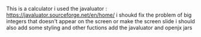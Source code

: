 This is a calculator 
i used the javaluator : https://javaluator.sourceforge.net/en/home/
i shoukd fix the problem of big integers that doesn't appear on the screen or make the screen slide
i should also add some styling and other fuctions
add the javaluator and openjx jars
